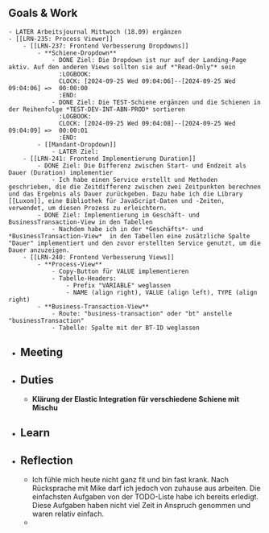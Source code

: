 ## Goals & Work
	- LATER Arbeitsjournal Mittwoch (18.09) ergänzen
	- [[LRN-235: Process Viewer]]
		- [[LRN-237: Frontend Verbesserung Dropdowns]]
			- **Schiene-Dropdown**
				- DONE Ziel: Die Dropdown ist nur auf der Landing-Page aktiv. Auf den anderen Views sollten sie auf *"Read-Only"* sein
				  :LOGBOOK:
				  CLOCK: [2024-09-25 Wed 09:04:06]--[2024-09-25 Wed 09:04:06] =>  00:00:00
				  :END:
				- DONE Ziel: Die TEST-Schiene ergänzen und die Schienen in der Reihenfolge *TEST-DEV-INT-ABN-PROD* sortieren
				  :LOGBOOK:
				  CLOCK: [2024-09-25 Wed 09:04:08]--[2024-09-25 Wed 09:04:09] =>  00:00:01
				  :END:
			- [[Mandant-Dropdown]]
				- LATER Ziel:
		- [[LRN-241: Frontend Implementierung Duration]]
			- DONE Ziel: Die Differenz zwischen Start- und Endzeit als Dauer (Duration) implementier
				- Ich habe einen Service erstellt und Methoden geschrieben, die die Zeitdifferenz zwischen zwei Zeitpunkten berechnen und das Ergebnis als Dauer zurückgeben. Dazu habe ich die Library [[Luxon]], eine Bibliothek für JavaScript-Daten und -Zeiten, verwendet, um diesen Prozess zu erleichtern.
			- DONE Ziel: Implementierung im Geschäft- und BusinessTransaction-View in den Tabellen
				- Nachdem habe ich in der *Geschäfts*- und *BusinessTransaction-View*  in den Tabellen eine zusätzliche Spalte "Dauer" implementiert und den zuvor erstellten Service genutzt, um die Dauer anzuzeigen.
		- [[LRN-240: Frontend Verbesserung Views]]
			- **Process-View**
				- Copy-Button für VALUE implementieren
				- Tabelle-Headers:
					- Prefix "VARIABLE" weglassen
					- NAME (align right), VALUE (align left), TYPE (align right)
			- **Business-Transaction-View**
				- Route: "business-transaction" oder "bt" anstelle "businessTransaction"
				- Tabelle: Spalte mit der BT-ID weglassen
- ## Meeting
- ## Duties
	- **Klärung der Elastic Integration für verschiedene Schiene mit Mischu**
- ## Learn
- ## Reflection
	- Ich fühle mich heute nicht ganz fit und bin fast krank. Nach Rücksprache mit Mike darf ich jedoch von zuhause aus arbeiten. Die einfachsten Aufgaben von der TODO-Liste habe ich bereits erledigt. Diese Aufgaben haben nicht viel Zeit in Anspruch genommen und waren relativ einfach.
	-